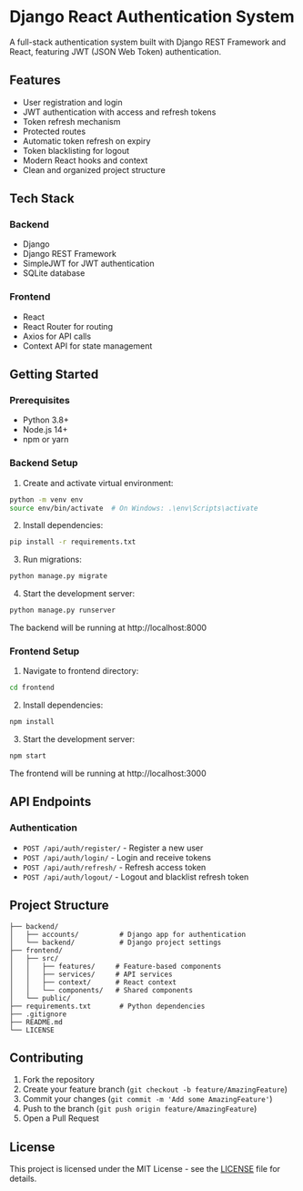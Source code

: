 # Django React Authentication System

A full-stack authentication system built with Django REST Framework and React, featuring JWT (JSON Web Token) authentication.

## Features

- User registration and login
- JWT authentication with access and refresh tokens
- Token refresh mechanism
- Protected routes
- Automatic token refresh on expiry
- Token blacklisting for logout
- Modern React hooks and context
- Clean and organized project structure

## Tech Stack

### Backend
- Django
- Django REST Framework
- SimpleJWT for JWT authentication
- SQLite database

### Frontend
- React
- React Router for routing
- Axios for API calls
- Context API for state management

## Getting Started

### Prerequisites
- Python 3.8+
- Node.js 14+
- npm or yarn

### Backend Setup

1. Create and activate virtual environment:
```bash
python -m venv env
source env/bin/activate  # On Windows: .\env\Scripts\activate
```

2. Install dependencies:
```bash
pip install -r requirements.txt
```

3. Run migrations:
```bash
python manage.py migrate
```

4. Start the development server:
```bash
python manage.py runserver
```

The backend will be running at http://localhost:8000

### Frontend Setup

1. Navigate to frontend directory:
```bash
cd frontend
```

2. Install dependencies:
```bash
npm install
```

3. Start the development server:
```bash
npm start
```

The frontend will be running at http://localhost:3000

## API Endpoints

### Authentication
- `POST /api/auth/register/` - Register a new user
- `POST /api/auth/login/` - Login and receive tokens
- `POST /api/auth/refresh/` - Refresh access token
- `POST /api/auth/logout/` - Logout and blacklist refresh token

## Project Structure

```
├── backend/
│   ├── accounts/          # Django app for authentication
│   └── backend/           # Django project settings
├── frontend/
│   ├── src/
│   │   ├── features/     # Feature-based components
│   │   ├── services/     # API services
│   │   ├── context/      # React context
│   │   └── components/   # Shared components
│   └── public/
├── requirements.txt       # Python dependencies
├── .gitignore
├── README.md
└── LICENSE
```

## Contributing

1. Fork the repository
2. Create your feature branch (`git checkout -b feature/AmazingFeature`)
3. Commit your changes (`git commit -m 'Add some AmazingFeature'`)
4. Push to the branch (`git push origin feature/AmazingFeature`)
5. Open a Pull Request

## License

This project is licensed under the MIT License - see the [LICENSE](LICENSE) file for details. 
